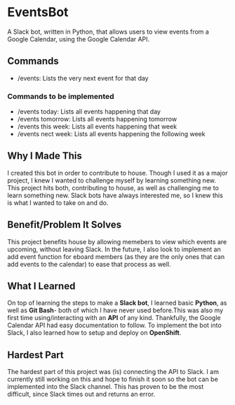 # EventsBot
A Slack bot, written in Python, that allows users to view events from a Google Calendar, using the Google Calendar API.

## Commands
* /events: Lists the very next event for that day

### Commands to be implemented
* /events today: Lists all events happening that day
* /events tomorrow: Lists all events happening tomorrow
* /events this week: Lists all events happening that week
* /events nect week: Lists all events happening the following week

## Why I Made This
I created this bot in order to contribute to house. Though I used it as a major project, I knew I wanted to challenge myself by learning something new. This project hits both, contributing to house, as well as challenging me to learn something new. Slack bots have always interested me, so I knew this is what I wanted to take on and do. 

## Benefit/Problem It Solves
This project benefits house by allowing memebers to view which events are upcoming, without leaving Slack. In the future, I also look to implement an add event function for eboard members (as they are the only ones that can add events to the calendar) to ease that process as well. 

## What I Learned
On top of learning the steps to make a **Slack bot**, I learned basic **Python**, as well as **Git Bash**- both of which I have never used before.This was also my first time using/interacting with an **API** of any kind. Thankfully, the Google Calendar API had easy documentation to follow. To implement the bot into Slack, I also learned how to setup and deploy on **OpenShift**.

## Hardest Part
The hardest part of this project was (is) connecting the API to Slack. I am currently still working on this and hope to finish it soon so the bot can be implemented into the Slack channel. This has proven to be the most difficult, since Slack times out and returns an error. 
